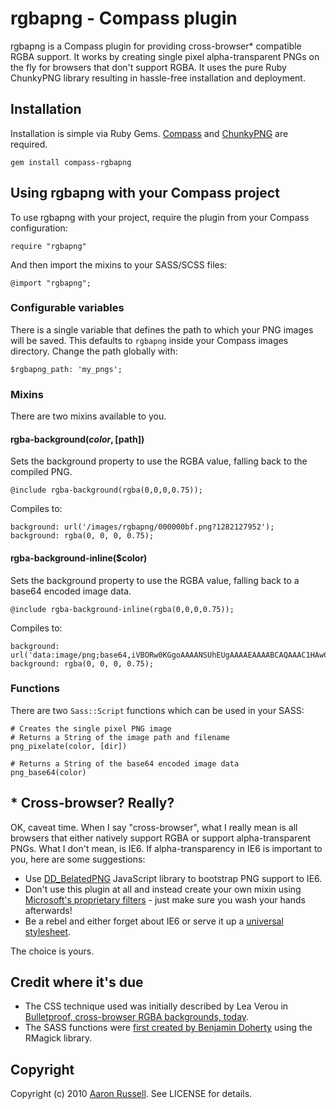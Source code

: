# rgbapng - Compass plugin

rgbapng is a Compass plugin for providing cross-browser* compatible RGBA support. It works by creating single pixel alpha-transparent PNGs on the fly for browsers that don't support RGBA. It uses the pure Ruby ChunkyPNG library resulting in hassle-free installation and deployment.

## Installation

Installation is simple via Ruby Gems. [Compass](http://compass-style.org/) and [ChunkyPNG](http://github.com/wvanbergen/chunky_png) are required.

    gem install compass-rgbapng

## Using rgbapng with your Compass project

To use rgbapng with your project, require the plugin from your Compass configuration:

    require "rgbapng"

And then import the mixins to your SASS/SCSS files:

    @import "rgbapng";

### Configurable variables

There is a single variable that defines the path to which your PNG images will be saved. This defaults to `rgbapng` inside your Compass images directory. Change the path globally with:

    $rgbapng_path: 'my_pngs';

### Mixins

There are two mixins available to you.

#### rgba-background($color, [$path])

Sets the background property to use the RGBA value, falling back to the compiled PNG.

    @include rgba-background(rgba(0,0,0,0.75));

Compiles to:

    background: url('/images/rgbapng/000000bf.png?1282127952');
    background: rgba(0, 0, 0, 0.75);

#### rgba-background-inline($color)

Sets the background property to use the RGBA value, falling back to a base64 encoded image data.

    @include rgba-background-inline(rgba(0,0,0,0.75));

Compiles to:

    background: url('data:image/png;base64,iVBORw0KGgoAAAANSUhEUgAAAAEAAAABCAQAAAC1HAwCAAAAC0lEQVR4nGNh2A8AAM4AxOSyusMAAAAASUVORK5CYII=');
    background: rgba(0, 0, 0, 0.75);

### Functions

There are two `Sass::Script` functions which can be used in your SASS:

    # Creates the single pixel PNG image
    # Returns a String of the image path and filename
    png_pixelate(color, [dir])
    
    # Returns a String of the base64 encoded image data
    png_base64(color)

## * Cross-browser? Really?

OK, caveat time. When I say "cross-browser", what I really mean is all browsers that either natively support RGBA or support alpha-transparent PNGs. What I don't mean, is IE6. If alpha-transparency in IE6 is important to you, here are some suggestions:

* Use [DD_BelatedPNG](http://www.dillerdesign.com/experiment/DD_belatedPNG/) JavaScript library to bootstrap PNG support to IE6.
* Don't use this plugin at all and instead create your own mixin using [Microsoft's proprietary filters](http://dimox.net/cross-browser-rgba-support/) - just make sure you wash your hands afterwards!
* Be a rebel and either forget about IE6 or serve it up a [universal stylesheet](http://forabeautifulweb.com/blog/about/universal_internet_explorer_6_css).

The choice is yours.

## Credit where it's due

* The CSS technique used was initially described by Lea Verou in [Bulletproof, cross-browser RGBA backgrounds, today](http://leaverou.me/2009/02/bulletproof-cross-browser-rgba-backgrounds/).
* The SASS functions were [first created by Benjamin Doherty](http://gist.github.com/377912) using the RMagick library.

## Copyright

Copyright (c) 2010 [Aaron Russell](http://www.aaronrussell.co.uk/). See LICENSE for details.
